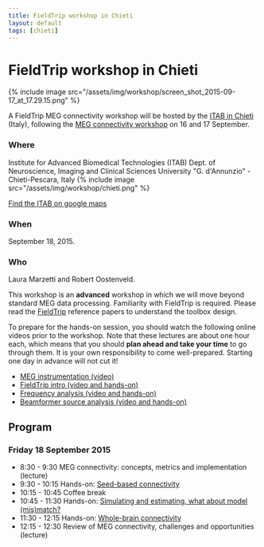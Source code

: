 ```yaml
---
title: FieldTrip workshop in Chieti
layout: default
tags: [chieti]
---
```


# FieldTrip workshop in Chieti

{% include image src="/assets/img/workshop/screen_shot_2015-09-17_at_17.29.15.png" %}

A FieldTrip MEG connectivity workshop will be hosted by the [ITAB in Chieti](http://www.itab.unich.it) (Italy), following the [MEG connectivity workshop](https://www.jiscmail.ac.uk/cgi-bin/webadmin?A2=ind1508&L=MEGCOMMUNITY&F=&S=&P=6229) on 16 and 17 September.

### Where

Institute for Advanced Biomedical Technologies (ITAB)
Dept. of Neuroscience, Imaging and Clinical Sciences
University "G. d'Annunzio" - Chieti-Pescara, Italy
{% include image src="/assets/img/workshop/chieti.png" %}

[Find the ITAB on google maps](https://www.google.nl/maps/place/Istituto+per+le+Tecnologie+Avanzate+Biomediche,+66100+Chieti+CH,+Italië/@42.3667541,14.148373,17z/data=!4m7!1m4!3m3!1s0x1331ac2c47560d77/0x71decc418c53312d!2sVia+Colle+dell'Ara,+66100+Chieti+CH,+Italië!3b1!3m1!1s0x1331ac2c973b8067/0x27369d91f2b65216?hl=nl)

### When

September 18, 2015.

### Who

Laura Marzetti and Robert Oostenveld.

This workshop is an **advanced** workshop in which we will move beyond standard MEG data processing. Familiarity with FieldTrip is required. Please read the [FieldTrip](http://www.hindawi.com/journals/cin/2011/156869/) reference papers to understand the toolbox design.  

To prepare for the hands-on session, you should watch the following online videos prior to the workshop. Note that these lectures are about one hour each, which means that you should **plan ahead and take your time** to go through them. It is your own responsibility to come well-prepared. Starting one day in advance will not cut it!

-   [MEG instrumentation (video)](https://www.youtube.com/watch?v=15Qs4fuPpes)
-   [FieldTrip intro (video and hands-on)](/tutorial/introduction)
-   [Frequency analysis (video and hands-on)](/tutorial/timefrequencyanalysis)
-   [Beamformer source analysis (video and hands-on)](/tutorial/beamformer)

## Program

### Friday 18 September 2015

-   8:30 - 9:30 MEG connectivity: concepts, metrics and implementation (lecture)
-   9:30 - 10:15 Hands-on: [Seed-based connectivity](/tutorial/chieti/virtualchannel)
-   10:15 - 10:45 Coffee break
-   10:45 - 11:30 Hands-on: [Simulating and estimating, what about model (mis)match?](/tutorial/chieti/simulation)
-   11:30 - 12:15 Hands-on: [Whole-brain connectivity](/tutorial/chieti/wholebrain)
-   12:15 - 12:30 Review of MEG connectivity, challenges and opportunities (lecture)
